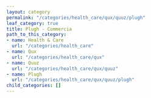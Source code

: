 ```yaml
---
layout: category
permalink: "/categories/health_care/qux/quuz/plugh"
leaf_category: true
title: Plugh - Commercia
path_to_this_category:
- name: Health & Care
  url: "/categories/health_care"
- name: Qux
  url: "/categories/health_care/qux"
- name: Quuz
  url: "/categories/health_care/qux/quuz"
- name: Plugh
  url: "/categories/health_care/qux/quuz/plugh"
child_categories: []
---
```

